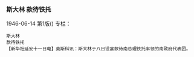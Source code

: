 ### 斯大林  款待铁托

1946-06-14
第1版()
专栏：

    斯大林
    款待铁托
    【新华社延安十一日电】莫斯科讯：斯大林于八日设宴款待南总理铁托率领的南政府代表团。
